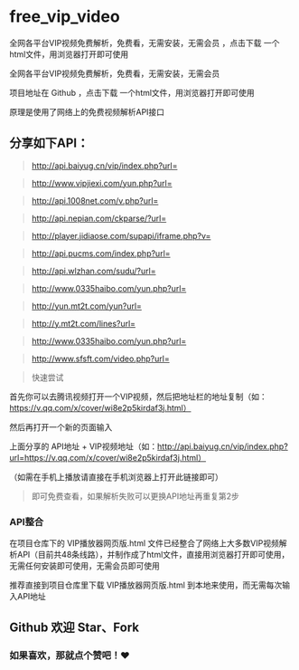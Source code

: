 # free_vip_video

全网各平台VIP视频免费解析，免费看，无需安装，无需会员  ，点击下载 一个html文件，用浏览器打开即可使用

全网各平台VIP视频免费解析，免费看，无需安装，无需会员

项目地址在 Github ，点击下载 一个html文件，用浏览器打开即可使用

原理是使用了网络上的免费视频解析API接口

## 分享如下API：


> http://api.baiyug.cn/vip/index.php?url=

> http://www.vipjiexi.com/yun.php?url=

> http://api.1008net.com/v.php?url=

> http://api.nepian.com/ckparse/?url=

> http://player.jidiaose.com/supapi/iframe.php?v=

> http://api.pucms.com/index.php?url=

> http://api.wlzhan.com/sudu/?url=

> http://www.0335haibo.com/yun.php?url=

> http://yun.mt2t.com/yun?url=

> http://y.mt2t.com/lines?url=

> http://www.0335haibo.com/yun.php?url=

> http://www.sfsft.com/video.php?url=


> 快速尝试

首先你可以去腾讯视频打开一个VIP视频，然后把地址栏的地址复制（如：https://v.qq.com/x/cover/wi8e2p5kirdaf3j.html）

然后再打开一个新的页面输入 

上面分享的  API地址 + VIP视频地址（如：http://api.baiyug.cn/vip/index.php?url=https://v.qq.com/x/cover/wi8e2p5kirdaf3j.html）

（如需在手机上播放请直接在手机浏览器上打开此链接即可）

> 即可免费查看，如果解析失败可以更换API地址再重复第2步

### API整合

在项目仓库下的 VIP播放器网页版.html 文件已经整合了网络上大多数VIP视频解析API（目前共48条线路），并制作成了html文件，直接用浏览器打开即可使用，无需任何安装即可使用，无需会员即可使用

推荐直接到项目仓库里下载 VIP播放器网页版.html 到本地来使用，而无需每次输入API地址

## Github 欢迎 Star、Fork

### 如果喜欢，那就点个赞吧！❤️ 
